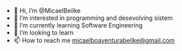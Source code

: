 - 👋 Hi, I’m @MicaelBeilke
- 👀 I’m interested in programming and desevolving sistem 
- 🌱 I’m currently learning Software Engineering
- 💞️ I’m looking to learn
- 📫 How to reach me micaelboaventurabeilke@gmail.com

<!---
MicaelBeilke/MicaelBeilke is a ✨ special ✨ repository because its `README.md` (this file) appears on your GitHub profile.
You can click the Preview link to take a look at your changes.
--->
